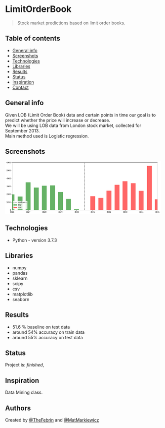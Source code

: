 # LimitOrderBook
> Stock market predictions based on limit order books.

## Table of contents
* [General info](#general-info)
* [Screenshots](#screenshots)
* [Technologies](#technologies)
* [Libraries](#Libraries)
* [Results](#Results)
* [Status](#status)
* [Inspiration](#inspiration)
* [Contact](#contact)

## General info
Given LOB (Limit Order Book) data and certain points in time our goal is to predict whether the price will increase or decrease. <br>
We will be using LOB data from London stock market, collected for September 2013. <br>
Main method used is Logistic regression. <br>

## Screenshots
![Example screenshot](./img/screenshot.png)

## Technologies
* Python - version 3.7.3

## Libraries
* numpy
* pandas
* sklearn
* scipy
* csv
* matplotlib
* seaborn

## Results
* 51.6 % baseline on test data
* around 54% accuracy on train data
* around 55% accuracy on test data

## Status
Project is: _finished_,

## Inspiration
Data Mining class.

## Authors
Created by [@TheFebrin](https://github.com/TheFebrin) and [@MatMarkiewicz](https://github.com/MatMarkiewicz)
